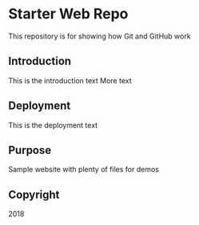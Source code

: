 # Starter Web Repo

This repository is for showing how Git and GitHub work

## Introduction
This is the introduction text
More text

## Deployment
This is the deployment text


## Purpose

Sample website with plenty of files for demos

## Copyright 

2018